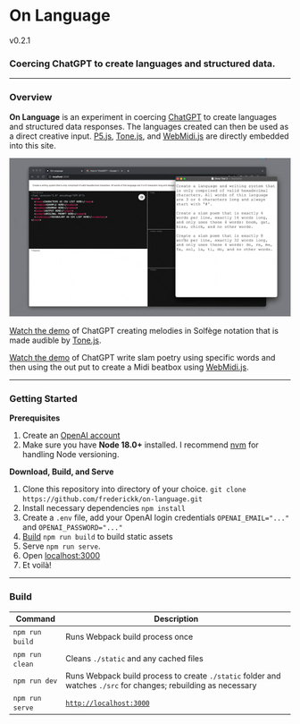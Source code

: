 # On Language

v0.2.1

### Coercing ChatGPT to create languages and structured data.

---
### Overview

**On Language** is an experiment in coercing [ChatGPT](https://chat.openai.com/) to create languages and structured data responses. The languages created can then be used as a direct creative input. [P5.js](https://p5js.org/get-started/), [Tone.js](https://tonejs.github.io/), and [WebMidi.js](https://webmidijs.org/) are directly embedded into this site.

[![On Language creating songs from Solfège notation](./assets/on-language-do-re-me.gif)](./assets/on-language-do-re-me.mp4)

[Watch the demo](./assets/on-language-do-re-me.mp4) of ChatGPT creating melodies in Solfège notation that is made audible by [Tone.js](https://tonejs.github.io/).

[Watch the demo](./assets/on-language-beatbox-midi.mp4) of ChatGPT write slam poetry using specific words and then using the out put to create a Midi beatbox using [WebMidi.js](https://webmidijs.org/).


---
### Getting Started

**Prerequisites**

1. Create an [OpenAI account](https://auth0.openai.com/u/signup/)
2. Make sure you have **Node 18.0+** installed. I recommend [nvm](https://github.com/nvm-sh/nvm#installing-and-updating) for handling Node versioning.

**Download, Build, and Serve**

1. Clone this repository into directory of your choice. `git clone https://github.com/frederickk/on-language.git`
2. Install necessary dependencies `npm install`
3. Create a `.env` file, add your OpenAI login credentials `OPENAI_EMAIL="..."` and `OPENAI_PASSWORD="..."`
4. [Build](#build) `npm run build` to build static assets
5. Serve `npm run serve`.
6. Open [localhost:3000](https://localhost:3000/)
7. Et voilà!

---
### Build

| Command | Description |
| ------- | ----------- |
| `npm run build` | Runs Webpack build process once |
| `npm run clean` | Cleans `./static` and any cached files |
| `npm run dev`   | Runs Webpack build process to create `./static` folder and watches `./src` for changes; rebuilding as necessary |
| `npm run serve` | [`http://localhost:3000`](http://localhost:3000) |



